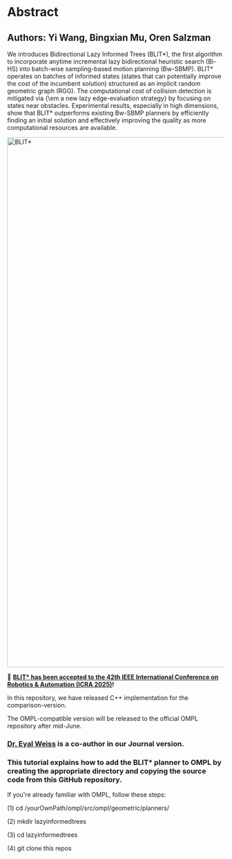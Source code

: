 # Abstract
## Authors: Yi Wang, Bingxian Mu, Oren Salzman
We introduces Bidirectional Lazy Informed Trees (BLIT*), the first algorithm to incorporate anytime incremental lazy bidirectional heuristic search (Bi-HS) into batch-wise sampling-based motion planning (Bw-SBMP). BLIT* operates on batches of informed states (states that can potentially improve the cost of the incumbent solution) structured as an implicit random geometric graph (RGG). The computational cost of collision detection is mitigated via {\em a new lazy edge-evaluation strategy} by focusing on states near obstacles. Experimental results, especially in high dimensions, show that BLIT* outperforms existing Bw-SBMP planners by efficiently finding an initial solution and effectively improving the quality as more computational resources are available.

<img width="1226" alt="BLIT*" src="https://github.com/user-attachments/assets/07d3e9e8-f574-42e0-9fe2-c8c1e9254724" />

🚀 **[BLIT* has been accepted to the 42th IEEE International Conference on Robotics & Automation (ICRA 2025)](https://2025.ieee-icra.org)!** 

In this repository, we have released C++ implementation for the comparison-version.

The OMPL-compatible version will be released to the official OMPL repository after mid-June.
### [Dr. Eyal Weiss](https://sites.google.com/view/eyal-weiss) is a co-author in our Journal version.

### This tutorial explains how to add the BLIT* planner to OMPL by creating the appropriate directory and copying the source code from this GitHub repository.

If you're already familiar with OMPL, follow these steps:

   (1) cd /yourOwnPath/ompl/src/ompl/geometric/planners/

   (2) mkdir lazyinformedtrees

   (3) cd lazyinformedtrees

   (4) git clone this repos

